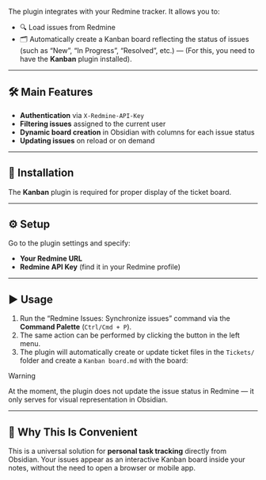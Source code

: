 The plugin integrates with your Redmine tracker. It allows you to:

* 🔍 Load issues from Redmine
* 🗂 Automatically create a Kanban board reflecting the status of issues (such as “New”, “In Progress”, “Resolved”, etc.) — (For this, you need to have the **Kanban** plugin installed).

---

## 🛠 Main Features

* **Authentication** via `X‑Redmine‑API‑Key`
* **Filtering issues** assigned to the current user
* **Dynamic board creation** in Obsidian with columns for each issue status
* **Updating issues** on reload or on demand

---

## 🚀 Installation

The **Kanban** plugin is required for proper display of the ticket board.

---

## ⚙️ Setup

Go to the plugin settings and specify:

* **Your Redmine URL**
* **Redmine API Key** (find it in your Redmine profile)

---

## ▶️ Usage

1. Run the “Redmine Issues: Synchronize issues” command via the **Command Palette** (`Ctrl/Cmd + P`).
2. The same action can be performed by clicking the button in the left menu.
3. The plugin will automatically create or update ticket files in the `Tickets/` folder and create a `Kanban board.md` with the board:

> [!Warning]
> At the moment, the plugin does not update the issue status in Redmine — it only serves for visual representation in Obsidian.

---

## 🧩 Why This Is Convenient

This is a universal solution for **personal task tracking** directly from Obsidian. Your issues appear as an interactive Kanban board inside your notes, without the need to open a browser or mobile app.

